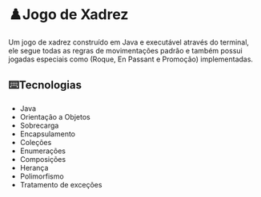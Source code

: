 # ♟️Jogo de Xadrez

Um jogo de xadrez construído em Java e executável através do terminal, ele segue todas as regras de movimentações padrão e também possui jogadas especiais como (Roque, En Passant e Promoção) implementadas.
    


## ⌨️Tecnologias
* Java
* Orientação a Objetos
* Sobrecarga
* Encapsulamento
* Coleções
* Enumerações
* Composições
* Herança
* Polimorfismo
* Tratamento de exceções
